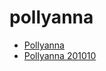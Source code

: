 # pollyanna

 * [Pollyanna](../../index/p/pollyanna-201010.json)
 * [Pollyanna 201010](../../index/p/pollyanna-201010.json)

